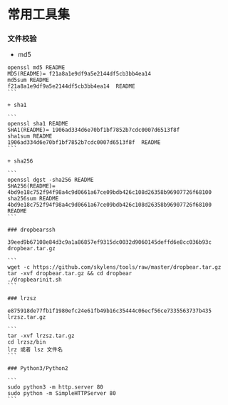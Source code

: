 # 常用工具集

### 文件校验

+ md5

````
openssl md5 README
MD5(README)= f21a8a1e9df9a5e2144df5cb3bb4ea14
md5sum README
f21a8a1e9df9a5e2144df5cb3bb4ea14  README
```

+ sha1

```
openssl sha1 README
SHA1(README)= 1906ad334d6e70bf1bf7852b7cdc0007d6513f8f
sha1sum README
1906ad334d6e70bf1bf7852b7cdc0007d6513f8f  README
```

+ sha256

```
openssl dgst -sha256 README
SHA256(README)= 4bd9e18c752f94f98a4c9d0661a67ce09bdb426c108d26358b96907726f68100
sha256sum README
4bd9e18c752f94f98a4c9d0661a67ce09bdb426c108d26358b96907726f68100  README
```

### dropbearssh

39eed9b67108e84d3c9a1a86857ef9315dc0032d9060145deffd6e8cc036b93c  dropbear.tar.gz

```
wget -c https://github.com/skylens/tools/raw/master/dropbear.tar.gz
tar -xvf dropbear.tar.gz && cd dropbear
./dropbearinit.sh
```

### lrzsz

e875918de77fb1f1980efc24e61fb49b16c35444c06ecf56ce7335563737b435  lrzsz.tar.gz

```
tar -xvf lrzsz.tar.gz
cd lrzsz/bin
lrz 或者 lsz 文件名
```

### Python3/Python2

```
sudo python3 -m http.server 80
sudo python -m SimpleHTTPServer 80 
```

